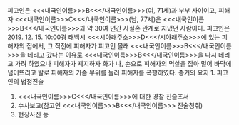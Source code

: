 피고인은 <<<내국인이름>>>B<<</내국인이름>>>(여, 71세)과 부부 사이이고, 피해자 <<<내국인이름>>>C<<</내국인이름>>>(남, 77세)은 <<<내국인이름>>>B<<</내국인이름>>>과 약 30여 년간 사실혼 관계로 지냈던 사람이다.
피고인은 2019. 12. 15. 10:00경 태백시 <<<시아래주소>>>D<<</시아래주소>>>에 있는 피해자의 집에서, 그 직전에 피해자가 피고인 몰래 <<<내국인이름>>>B<<</내국인이름>>>을 데리고 갔다는 이유로 <<<내국인이름>>>B<<</내국인이름>>>을 다시 데리고 가려 하였으나 피해자가 제지하자 화가 나, 손으로 피해자의 멱살을 잡아 밀어 바닥에 넘어뜨리고 발로 피해자의 가슴 부위를 눌러 피해자를 폭행하였다.
증거의 요지 1. 피고인의 법정진술
1. <<<내국인이름>>>C<<</내국인이름>>>에 대한 경찰 진술조서
1. 수사보고(참고인 <<<내국인이름>>>B<<</내국인이름>>> 진술청취)
1. 현장사진 등